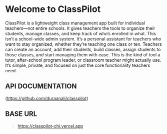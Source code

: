 # Welcome to ClassPilot

ClassPilot is a lightweight class management app built for individual teachers—not entire schools. It gives teachers the tools to organize their students, manage classes, and keep track of who’s enrolled in what. This isn’t a school-wide admin system. It’s a personal assistant for teachers who want to stay organized, whether they’re teaching one class or ten. Teachers can create an account, add their students, build classes, assign students to those classes, and start managing them with ease. This is the kind of tool a tutor, after-school program leader, or classroom teacher might actually use. It’s simple, private, and focused on just the core functionality teachers need.

## API DOCUMENTATION

(https://github.com/duraanali/classpilot)

## BASE URL

> https://classpilot-chi.vercel.app
